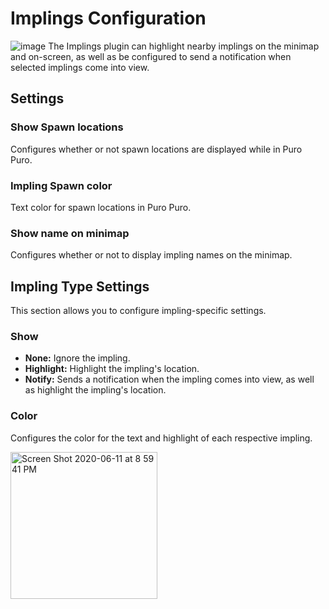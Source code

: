 # Implings Configuration
![image](https://raw.githubusercontent.com/runelite/wiki/master/img/Implings-overlay.png)
The Implings plugin can highlight nearby implings on the minimap and on-screen, as well as be configured to send a notification when selected implings come into view.

## Settings

### Show Spawn locations

Configures whether or not spawn locations are displayed while in Puro Puro.

### Impling Spawn color

Text color for spawn locations in Puro Puro.

### Show name on minimap

Configures whether or not to display impling names on the minimap.

## Impling Type Settings

This section allows you to configure impling-specific settings.

### Show
* **None:** Ignore the impling.
* **Highlight:** Highlight the impling's location.
* **Notify:** Sends a notification when the impling comes into view, as well as highlight the impling's location.

### Color

Configures the color for the text and highlight of each respective impling.

<img width="235" alt="Screen Shot 2020-06-11 at 8 59 41 PM" src="https://user-images.githubusercontent.com/54762282/84453688-7fbc4100-ac26-11ea-9207-c9ba59adabde.png">

